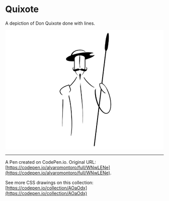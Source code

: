 # Quixote

A depiction of Don Quixote done with lines.

![Minimalistic illustration of a man wearing a helmet and holding a spear](https://github.com/alvaromontoro/CSS-Illustrations/blob/master/illustrations/cartoons/quixote/quixote.png?raw=true)

---

A Pen created on CodePen.io. Original URL: [https://codepen.io/alvaromontoro/full/WNwLENe](https://codepen.io/alvaromontoro/full/WNwLENe).

See more CSS drawings on this collection: [https://codepen.io/collection/AOaOdx](https://codepen.io/collection/AOaOdx)
